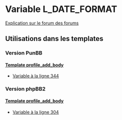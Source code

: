 # Variable L_DATE_FORMAT
[Explication sur le forum des forums](http://forum.forumactif.com/t294113-listing-des-variables#L_DATE_FORMAT)

## Utilisations dans les templates

### Version PunBB

#### [Template profile_add_body](punbb/profile_add_body.md)
* [Variable à la ligne 344](../punbb/profile_add_body.tpl#L344)

### Version phpBB2

#### [Template profile_add_body](subsilver/profile_add_body.md)
* [Variable à la ligne 304](../subsilver/profile_add_body.tpl#L304)